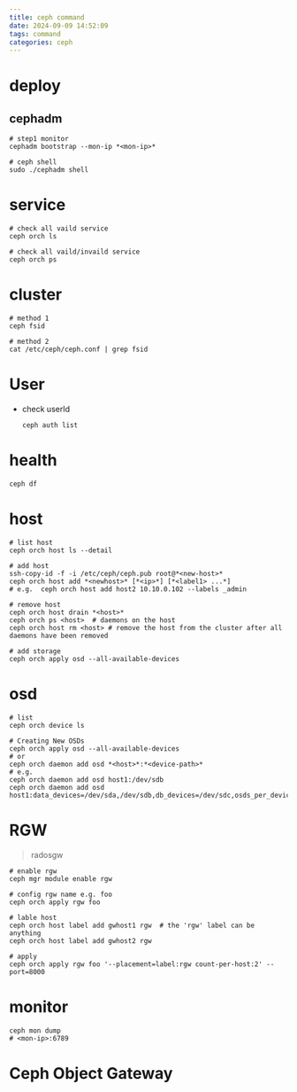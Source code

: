 ```yaml
---
title: ceph command
date: 2024-09-09 14:52:09
tags: command
categories: ceph
---
```


# deploy

## cephadm

```shell
# step1 monitor
cephadm bootstrap --mon-ip *<mon-ip>*

# ceph shell
sudo ./cephadm shell
```

# service

```shell
# check all vaild service
ceph orch ls

# check all vaild/invaild service
ceph orch ps
```

# cluster

```shell
# method 1
ceph fsid

# method 2
cat /etc/ceph/ceph.conf | grep fsid
```

# User

- check userId

  ```shell
  ceph auth list
  ```

# health

```shell
ceph df
```

# host

```shell
# list host
ceph orch host ls --detail

# add host
ssh-copy-id -f -i /etc/ceph/ceph.pub root@*<new-host>*
ceph orch host add *<newhost>* [*<ip>*] [*<label1> ...*]
# e.g.  ceph orch host add host2 10.10.0.102 --labels _admin

# remove host
ceph orch host drain *<host>*
ceph orch ps <host>  # daemons on the host
ceph orch host rm <host> # remove the host from the cluster after all daemons have been removed

# add storage
ceph orch apply osd --all-available-devices
```
# osd

```shell
# list
ceph orch device ls

# Creating New OSDs
ceph orch apply osd --all-available-devices
# or
ceph orch daemon add osd *<host>*:*<device-path>*
# e.g.
ceph orch daemon add osd host1:/dev/sdb
ceph orch daemon add osd host1:data_devices=/dev/sda,/dev/sdb,db_devices=/dev/sdc,osds_per_device=2
```

# RGW

> radosgw

```shell
# enable rgw
ceph mgr module enable rgw

# config rgw name e.g. foo
ceph orch apply rgw foo

# lable host 
ceph orch host label add gwhost1 rgw  # the 'rgw' label can be anything
ceph orch host label add gwhost2 rgw

# apply
ceph orch apply rgw foo '--placement=label:rgw count-per-host:2' --port=8000
```

# monitor

```shell
ceph mon dump
# <mon-ip>:6789
```

# Ceph Object Gateway
